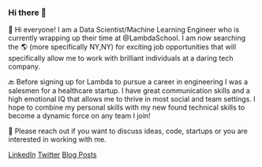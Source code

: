 ### Hi there 👋


:dragon_face: Hi everyone! I am a Data Scientist/Machine Learning Engineer who is currently wrapping up their time at @LambdaSchool. 
I am now searching the :earth_americas: (more specifically NY,NY) for exciting job opportunities that will specifically allow me to work with brilliant individuals at a daring tech company. 

:back: Before signing up for Lambda to pursue a career in engineering I was a salesmen for a healthcare startup. I have great communication skills and a high emotional IQ that allows me to thrive in most social and team settings. I hope to combine my personal skills with my new found technical skills to become a dynamic force on any team I join! 

:calling: Please reach out if you want to discuss ideas, code, startups or you are interested in working with me. 

[LinkedIn](https://www.linkedin.com/in/noahcp/)  [Twitter](https://twitter.com/technotechkid)  [Blog Posts](https://noah40povis.medium.com/)
